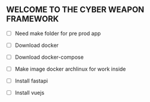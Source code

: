 ## WELCOME TO THE CYBER WEAPON FRAMEWORK


  - [ ] Need make folder for pre prod app 
  - [ ] Download docker 
  - [ ] Download docker-compose
  - [ ] Make image docker archlinux for work inside
  - [ ] Install fastapi
  - [ ] Install vuejs

